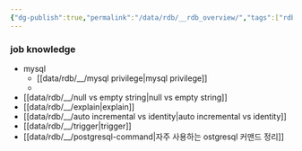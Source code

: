 ```yaml
---
{"dg-publish":true,"permalink":"/data/rdb/__rdb_overview/","tags":["rdb, overview"],"created":"","updated":""}
---
```



### job knowledge
- mysql
    - [[data/rdb/__/mysql privilege\|mysql privilege]]
    - 
- [[data/rdb/__/null vs empty string\|null vs empty string]]
- [[data/rdb/__/explain\|explain]]
- [[data/rdb/__/auto incremental vs identity\|auto incremental vs identity]]
- [[data/rdb/__/trigger\|trigger]]
- [[data/rdb/__/postgresql-command\|자주 사용하는 ostgresql 커맨드 정리]]
